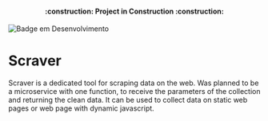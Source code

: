 <h4 align="center"> 
    :construction:  Project in Construction  :construction:
</h4>

![Badge em Desenvolvimento](http://img.shields.io/static/v1?label=STATUS&message=EM%20Development&color=BLUE&style=for-the-badge)

# Scraver
Scraver is a dedicated tool for scraping data on the web. Was planned to be a microservice with one function, to receive the parameters of the collection and returning the clean data. It can be used to collect data on static web pages or web page with dynamic javascript.



